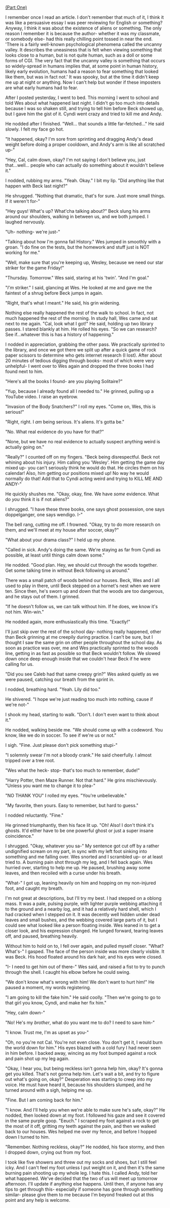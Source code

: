 [(Part One)](https://www.reddit.com/r/nosleep/comments/1oignt2/everyones_getting_replaced_by_impostors_and_i/)

I remember once I read an article. I don't remember that much of it, I think it was like a persuasive essay I was peer reviewing for English or something? Anyway, I think it was about the existence of aliens or something. The only reason I remember it is because the author- whether it was my classmate, or somebody else- had this really chilling point tossed in near the end. 'There is a fairly well-known psychological phenomena called the uncanny valley. It describes the uneasiness that is felt when viewing something that looks close to a human, but is not quite human, such as a doll or some forms of CGI. The very fact that the uncanny valley is something that occurs so widely-spread in humans implies that, at some point in human history, likely early evolution, humans had a reason to fear something that looked like them, but was in fact not.' It was spooky, but at the time it didn't keep me up at night or anything. Now I can't help but wonder if these imposters are what early humans had to fear.

After I posted yesterday, I went to bed. This morning I went to school and told Wes about what happened last night. I didn't go too much into details because I was so shaken still, and trying to tell him before Beck showed up, but I gave him the gist of it. Cyndi went crazy and tried to kill me and Andy.

He nodded after I finished. "Well... that sounds a little far-fetched..." He said slowly. I felt my face go hot.

"It happened, okay? I'm sore from sprinting and dragging Andy's dead weight before doing a proper cooldown, and Andy's arm is like all scratched up-"

"Hey, Cal, calm down, okay? I'm not saying I don't believe you, just that...well... people who can actually do something about it wouldn't believe it."

I nodded, rubbing my arms. "Yeah. Okay." I bit my lip. "Did anything like that happen with Beck last night?"

He shrugged. "Nothing that dramatic, that's for sure. Just more small things. If it weren't for-"

"Hey guys! What's up? What'cha talking about?" Beck slung his arms around our shoulders, walking in between us, and we both jumped. I laughed nervously.

"Uh- nothing- we're just-"

"Talking about how I'm gonna fail History." Wes jumped in smoothly with a groan. "I do fine on the tests, but the homework and stuff just is NOT working for me."

"Well, make sure that you're keeping up, Wesley, because we need our star striker for the game Friday!"

"Thursday. Tomorrow." Wes said, staring at his 'twin'. "And I'm goal."

"*I'm* striker." I said, glancing at Wes. He looked at me and gave me the faintest of a shrug before Beck jumps in again.

"Right, that's what I meant." He said, his grin widening.

Nothing else really happened the rest of the walk to school. In fact, not much happened the rest of the morning. In study hall, Wes came and sat next to me again. "Cal, look what I got!" He said, holding up two library passes. I stared blankly at him. He rolled his eyes. "So we can research? See if...whatever this is has a history of happening."

I nodded in appreciation, grabbing the other pass. We practically sprinted to the library, and once we got there we split up after a quick game of rock paper scissors to determine who gets internet research (I lost). After about 20 minutes of tedious digging through books- most of which were very unhelpful- I went over to Wes again and dropped the three books I had found next to him.

"Here's all the books I found- are you playing Solitaire?"

"Yup, because I already found all I needed to." He grinned, pulling up a YouTube video. I raise an eyebrow.

"Invasion of the Body Snatchers?" I roll my eyes. "Come on, Wes, this is serious!"

"Right, right. I *am* being serious. It's aliens. It's gotta be."

"No. What real evidence do you have for that?"

"None, but we have no real evidence to actually suspect anything weird is actually going on."

"Really?" I counted off on my fingers. "Beck being disrespectful. Beck not whining about his injury. Him calling you 'Wesley'. Him getting the game day mixed up- you can't seriously think he would do that. He circles them on his calendar! Also, him getting our positions mixed up! No way he would normally do that! Add that to Cyndi acting weird and trying to KILL ME AND ANDY-"

He quickly shushes me. "Okay, okay, fine. We have *some* evidence. What do *you* think it is if not aliens?"

I shrugged. "I have these three books, one says ghost possession, one says doppelganger, one says wendigo. I-"

The bell rang, cutting me off. I frowned. "Okay, try to do more research on them, and we'll meet at my house after soccer, okay?"

"What about your drama class?" I held up my phone.

"Called in sick. Andy's doing the same. We're staying as far from Cyndi as possible, at least until things calm down some."

He nodded. "Good plan. Hey, we should cut through the woods together. Get some talking time in without Beck following us around."

There was a small patch of woods behind our houses. Beck, Wes and I all used to play in there, until Beck stepped on a hornet's nest when we were ten. Since then, he's sworn up and down that the woods are too dangerous, and he stays out of them. I grinned.

"If he doesn't follow us, we can talk without him. If he does, we know it's not him. Win-win."

He nodded again, more enthusiastically this time. "Exactly!"

I'll just skip over the rest of the school day- nothing really happened, other than Beck grinning at me creepily during practice. I can't be sure, but I thought I saw the same grin on other people throughout the school day. As soon as practice was over, me and Wes practically sprinted to the woods line, getting in as fast as possible so that Beck wouldn't follow. We slowed down once deep enough inside that we couldn't hear Beck if he were calling for us.

"Did you see Caleb had that same creepy grin?" Wes asked quietly as we were paused, catching our breath from the sprint in.

I nodded, breathing hard. "Yeah. Lily did too."

He shivered. "I hope we're just reading too much into nothing, cause if we're not-"

I shook my head, starting to walk. "Don't. I don't even want to think about it."

He nodded, walking beside me. "We should come up with a codeword. You know, like we do in soccer. To see if we're us or not."

I sigh. "Fine. Just please don't pick something stupi-"

"I solemnly swear I'm not a bloody crank." He said cheerfully. I almost tripped over a tree root.

"Wes what the heck- stop- that's too much to remember, dude!"

"Harry Potter, then Maze Runner. Not that hard." He grins mischievously. "Unless you want me to change it to plea-"

"NO THANK YOU" I rolled my eyes. "You're unbelievable."

"My favorite, then yours. Easy to remember, but hard to guess."

I nodded reluctantly. "Fine."

He grinned triumphantly, then his face lit up. "Oh! Also! I don't think it's ghosts. It'd either have to be one powerful ghost or just a super insane coincidence."

I shrugged. "Okay, whatever you sa-" My sentence got cut off by a rather undignified scream on my part, in sync with my left foot sinking into something and me falling over. Wes snorted and I scrambled up- or at least tried to. A burning pain shot through my leg, and I fell back again. Wes hurried over, starting to help me up. He paused, brushing away some leaves, and then recoiled with a curse under his breath.

"What-" I got up, leaning heavily on him and hopping on my non-injured foot, and caught my breath.

I'm not great at descriptions, but I'll try my best. I had stepped on a oblong mass. It was a pale, pulsing purple, with lighter purple webbing attaching it to the ground and a nearby log, and it had a relatively hard shell, which I had cracked when I stepped on it. It was decently well hidden under dead leaves and small bushes, and the webbing covered large parts of it, but I could see what looked like a person floating inside. Wes leaned in to get a closer look, and his expression changed. He lunged forward, tearing leaves off, and paused, breathing heavily.

Without him to hold on to, I fell over again, and pulled myself closer. "What? What's-" I gasped. The face of the person inside was more clearly visible. It was Beck. His hood floated around his dark hair, and his eyes were closed.

"I- I need to get him out of there-" Wes said, and raised a fist to try to punch through the shell. I caught his elbow before he could swing.

"We don't know what's wrong with him! We don't want to hurt him!" He paused a moment, my words registering.

"I am going to kill the fake him." He said coolly. "Then we're going to go to that girl you know, Cyndi, and make her fix him."

"Hey, calm down-"

"No! He's my *brother*, what do you want me to do? I need to save him-"

"I know. Trust me, I'm as upset as you-"

"Oh, no you're not Cal. You're not even close. You don't get it, I would burn the world down for him." His eyes blazed with a cold fury I had never seen in him before. I backed away, wincing as my foot bumped against a rock and pain shot up my leg again. 

"Okay, I hear you, but being reckless isn't gonna help him, okay? It's gonna get you killed. That's not gonna help him. Let's wait a bit, and try to figure out what's going on, okay?" Desperation was starting to creep into my voice. He must have heard it, because his shoulders slumped, and he turned around with a sigh, helping me up. 

"Fine. But I am coming back for him."

"I know. And I'll help you when we're able to make sure he's safe, okay?" He nodded, then looked down at my foot. I followed his gaze and see it covered in the same purple goop. "Eeuch." I scraped my foot against a rock to get the most of it off, gritting my teeth against the pain, and then we walked back to our houses. Wes helped me over my fence, and before I hopped down I turned to him.

"Remember. Nothing reckless, okay?" He nodded, his face stormy, and then I dropped down, crying out from my foot. 

I took like five showers and threw out my socks and shoes, but I still feel icky. And I can't feel my foot unless I put weight on it, and then it's the same burning pain shooting up my whole leg. I hate this. I called Andy, told her what happened. We've decided that the two of us will meet up tomorrow afternoon. I'll update if anything else happens. Until then, if anyone has any tips to get through this- especially if someone has gone through something similar- please give them to me because I'm beyond freaked out at this point and any help is welcome.